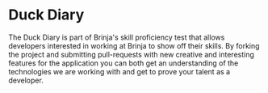 # Duck Diary
The Duck Diary is part of Brinja's skill proficiency test that allows developers interested in working at Brinja to show off their skills. By forking the project and submitting pull-requests with new creative and interesting features for the application you can both get an understanding of the technologies we are working with and get to prove your talent as a developer.
